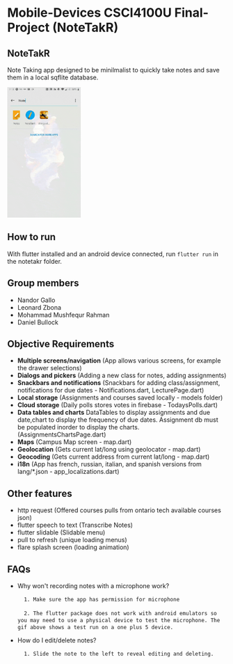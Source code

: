 # Mobile-Devices CSCI4100U Final-Project (NoteTakR)

## NoteTakR 

Note Taking app designed to be minilmalist to quickly take notes and save them in a local sqflite database. 

<img src="resources/example.gif" height="300">



## How to run
With flutter installed and an android device connected, run `flutter run` in the notetakr folder.

## Group members
- Nandor Gallo
- Leonard Zbona
- Mohammad Mushfequr Rahman
- Daniel Bullock

## Objective Requirements
- **Multiple screens/navigation** (App allows various screens, for example the drawer selections) 
- **Dialogs and pickers** (Adding a new class for notes, adding assignments)
- **Snackbars and notifications** (Snackbars for adding class/assignment, notifications for due dates - Notifications.dart, LecturePage.dart)
- **Local storage** (Assignments and courses saved locally - models folder)
- **Cloud storage** (Daily polls stores votes in firebase - TodaysPolls.dart)
- **Data tables and charts** DataTables to display assignments and due date,chart to display the frequency of due dates. Assignment db must be populated inorder to display the charts. (AssignmentsChartsPage.dart)
- **Maps** (Campus Map screen - map.dart)
- **Geolocation** (Gets current lat/long using geolocator - map.dart)
- **Geocoding** (Gets current address from current lat/long - map.dart)
- **i18n** (App has french, russian, italian, and spanish versions from lang/*.json - app_localizations.dart)
 
## Other features
- http request (Offered courses pulls from ontario tech available courses json)
- flutter speech to text (Transcribe Notes)
- flutter slidable (Slidable menu)
- pull to refresh (unique loading menus)
- flare splash screen (loading animation)


## FAQs 

- Why won't recording notes with a microphone work? 
        
        1. Make sure the app has permission for microphone 

        2. The flutter package does not work with android emulators so you may need to use a physical device to test the microphone. The gif above shows a test run on a one plus 5 device. 

- How do I edit/delete notes? 
        
        1. Slide the note to the left to reveal editing and deleting.
